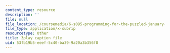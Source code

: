 ```yaml
---
content_type: resource
description: ''
file: null
file_location: /coursemedia/6-s095-programming-for-the-puzzled-january-iap-2018/53fb19b5eeef5c40ba399a20a3b356f8_zDHhHPZm2rc.vtt
file_type: application/x-subrip
resourcetype: Other
title: 3play caption file
uid: 53fb19b5-eeef-5c40-ba39-9a20a3b356f8
---
```


